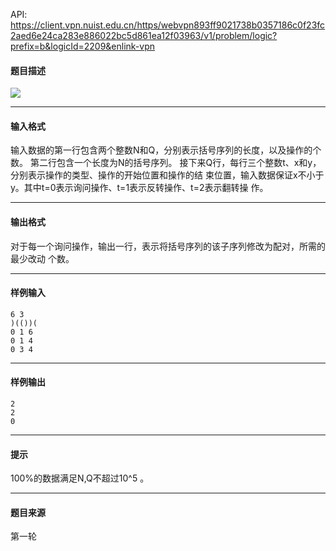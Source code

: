 API: https://client.vpn.nuist.edu.cn/https/webvpn893ff9021738b0357186c0f23fc2aed6e24ca283e886022bc5d861ea12f03963/v1/problem/logic?prefix=b&logicId=2209&enlink-vpn

#### 题目描述

![](../file/2209_0.jpg)

---

#### 输入格式

输入数据的第一行包含两个整数N和Q，分别表示括号序列的长度，以及操作的个数。 第二行包含一个长度为N的括号序列。 接下来Q行，每行三个整数t、x和y，分别表示操作的类型、操作的开始位置和操作的结 束位置，输入数据保证x不小于y。其中t=0表示询问操作、t=1表示反转操作、t=2表示翻转操 作。

---

#### 输出格式

对于每一个询问操作，输出一行，表示将括号序列的该子序列修改为配对，所需的最少改动 个数。

---

#### 样例输入
```
6 3       
)(())( 
0 1 6 
0 1 4 
0 3 4 
```

---

#### 样例输出
```
2
2
0

```

---

#### 提示

100%的数据满足N,Q不超过10^5 。

---

#### 题目来源

第一轮